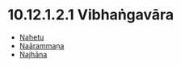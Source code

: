 # 10.12.1.2.1 Vibhaṅgavāra

* [Nahetu](10.12.1.2.1/Nahetu.md)
* [Naārammaṇa](10.12.1.2.1/Naarammana.md)
* [Najhāna](10.12.1.2.1/Najhana.md)

